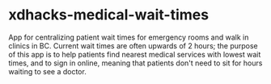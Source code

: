 # xdhacks-medical-wait-times

App for centralizing patient wait times for emergency rooms and walk in clinics in BC. Current wait times are often upwards of 2 hours; the purpose of this app is to help patients find nearest medical services with lowest wait times, and to sign in online, meaning that patients don't need to sit for hours waiting to see a doctor.
